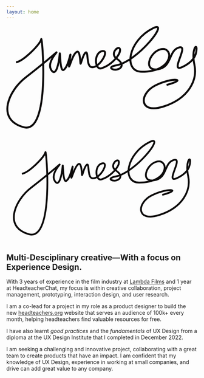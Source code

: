 ```yaml
---
layout: home
---
```

<svg width="1789" height="959" viewBox="0 0 1789 959" fill="none" xmlns="http://www.w3.org/2000/svg"><path d="M89.8226 338.981C158.963 328.001 318.403 170.201 325.943 122.751C333.483 75.3011 419.003 1018.77 159.223 944.881C-100.557 870.991 24.1726 601.591 177.323 482.381C701.013 74.7312 343.763 291.611 419.893 410.671C466.073 482.901 491.883 338.161 498.123 268.231C504.363 198.301 497.433 435.871 536.033 409.391C574.633 382.921 588.983 295.541 598.093 269.121C607.203 242.711 568.273 438.461 595.583 359.281C622.893 280.101 641.683 247.531 660.903 240.011C680.123 232.491 688.503 275.781 692.583 346.261C694.373 377.231 712.553 268.621 741.033 248.191C769.513 227.761 745.473 367.631 792.773 382.651C864.293 405.361 972.163 221.111 898.753 233.811C812.783 248.691 825.643 415.911 891.043 394.261C985.983 362.841 1071.33 263.831 1063 217.611C1054.67 171.391 959.993 256.581 1032.73 305.251C1105.47 353.921 1080.18 394.521 1036.24 405.551C992.293 416.581 937.773 382.971 1029.67 366.301C1230.44 329.901 1535.58 -60.2689 1373.21 19.8011C1134.59 137.471 1092.88 427.101 1266.6 427.101C1583.82 427.101 1565.98 168.841 1429.65 221.491C1331.67 259.331 1283.3 422.191 1414.41 404.681C1551.97 386.321 1514.43 233.481 1610.19 201.611C1723.73 163.831 1514.46 445.871 1648.67 381.801C1759.6 328.851 1779 264.081 1779 212.341C1779 160.601 1730.02 221.321 1759.48 364.851C1788.95 508.381 1702.78 677.011 1470.67 751.801C1238.56 826.591 1237.95 633.201 1394.44 554.881C1550.93 476.561 1709.18 493.801 1498.58 550.731" stroke="#0D0B0B" stroke-width="18" stroke-miterlimit="10"/></svg>

<img><svg version="1.1" id="Layer_1" xmlns="http://www.w3.org/2000/svg" xmlns:xlink="http://www.w3.org/1999/xlink" x="0px" y="0px" viewBox="0 0 1920 1080" style="enable-background:new 0 0 1920 1080;" xml:space="preserve"> <style type="text/css"> .st0{fill:none;stroke:#0D0B0B;stroke-width:18;stroke-miterlimit:10;} </style> <path class="st0" d="M155.82,399.98c69.14-10.98,228.58-168.78,236.12-216.23c7.54-47.45,93.06,896.02-166.72,822.13
	S90.17,662.59,243.32,543.38c523.69-407.65,166.44-190.77,242.57-71.71c46.18,72.23,71.99-72.51,78.23-142.44
	c6.24-69.93-0.69,167.64,37.91,141.16c38.6-26.47,52.95-113.85,62.06-140.27c9.11-26.41-29.82,169.34-2.51,90.16
	c27.31-79.18,46.1-111.75,65.32-119.27s27.6,35.77,31.68,106.25c1.79,30.97,19.97-77.64,48.45-98.07
	c28.48-20.43,4.44,119.44,51.74,134.46c71.52,22.71,179.39-161.54,105.98-148.84c-85.97,14.88-73.11,182.1-7.71,160.45
	c94.94-31.42,180.29-130.43,171.96-176.65s-103.01,38.97-30.27,87.64s47.45,89.27,3.51,100.3c-43.95,11.03-98.47-22.58-6.57-39.25
	C1296.44,390.9,1601.58,0.73,1439.21,80.8c-238.62,117.67-280.33,407.3-106.61,407.3c317.22,0,299.38-258.26,163.05-205.61
	c-97.98,37.84-146.35,200.7-15.24,183.19c137.56-18.36,100.02-171.2,195.78-203.07c113.54-37.78-95.73,244.26,38.48,180.19
	C1825.6,389.85,1845,325.08,1845,273.34s-48.98,8.98-19.52,152.51c29.47,143.53-56.7,312.16-288.81,386.95
	s-232.72-118.6-76.23-196.92s314.74-61.08,104.14-4.15"/></svg></img>

## Multi-Desciplinary creative&mdash;With a focus on Experience Design.
With 3 years of experience in the film industry at [Lambda Films](www.lambdafilms.co.uk) and 1 year at HeadteacherChat, my focus is within creative collaboration, project management, prototyping, interaction design, and user research.

I am a co-lead for a project in my role as a product designer to build the new [headteachers.org](http://headteachers.org/) website that serves an audience of 100k+ every month, helping headteachers find valuable resources for free.

I have also learnt *good practices* and the *fundamentals* of UX Design from a diploma at the UX Design Institute that I completed in December 2022.

I am seeking a challenging and innovative project, collaborating with a great team to create products that have an impact. I am confident that my knowledge of UX Design, experience in working at small companies, and drive can add great value to any company.